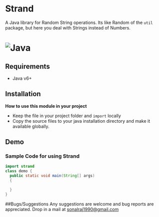 Strand
======

A Java library for Random String operations. Its like Random of the `util` package, but here you deal with Strings instead of Numbers.

# ![](http://wissrech.ins.uni-bonn.de/misc/java/java.gif "Java")

## Requirements
* Java v6+

## Installation 
__How to use this module in your project__
* Keep the file in your project folder and `import` locally
* Copy the source files to your java installation directory and make it available globally.

## Demo 

### Sample Code for using Strand
```java
import strand
class demo {
  public static void main(String[] args)
  {
    
  }
}
```

##Bugs/Suggestions
Any suggestions are welcome and bug reports are appreciated. Drop in a mail at sonalraj1990@gmail.com



